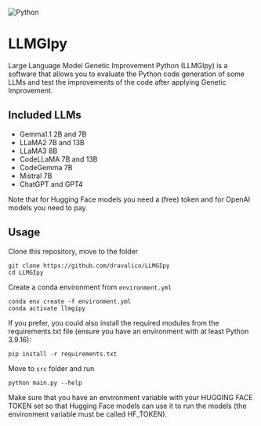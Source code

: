 ![Python](https://img.shields.io/badge/Python-3776AB?style=for-the-badge&logo=python&logoColor=white)

# LLMGIpy

Large Language Model Genetic Improvement Python (LLMGIpy) is a software that allows you to evaluate the Python code generation of some LLMs and test the improvements of the code after applying Genetic Improvement.

## Included LLMs

- Gemma1.1 2B and 7B
- LLaMA2 7B and 13B
- LLaMA3 8B
- CodeLLaMA 7B and 13B
- CodeGemma 7B
- Mistral 7B
- ChatGPT and GPT4

Note that for Hugging Face models you need a (free) token and for OpenAI models you need to pay.

## Usage

Clone this repository, move to the folder

```
git clone https://github.com/dravalico/LLMGIpy
cd LLMGIpy
```

Create a conda environment from `environment.yml`

```
conda env create -f environment.yml
conda activate llmgipy
```

If you prefer, you could also install the required modules from the requirements.txt file (ensure you have an environment with at least Python 3.9.16):

```
pip install -r requirements.txt
```

Move to `src` folder and run

```
python main.py --help
```

Make sure that you have an environment variable with your HUGGING FACE TOKEN set so that Hugging Face models can use it to run the models (the environment variable must be called HF_TOKEN).


